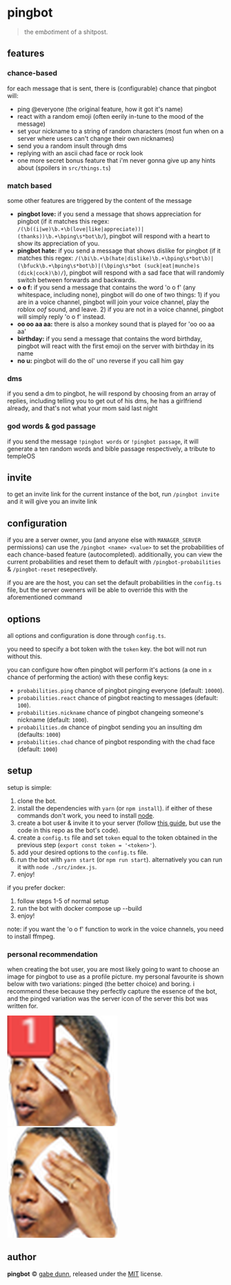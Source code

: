 # pingbot
> the em*bot*iment of a shitpost.

## features

### chance-based
for each message that is sent, there is (configurable) chance that pingbot will:
 - ping @everyone (the original feature, how it got it's name)
 - react with a random emoji (often eerily in-tune to the mood of the message)
 - set your nickname to a string of random characters (most fun when on a server where users can't change their own
     nicknames)
 - send you a random insult through dms
 - replying with an ascii chad face or rock look
 - one more secret bonus feature that i'm never gonna give up any hints about (spoilers in `src/things.ts`)

### match based
some other features are triggered by the content of the message
 - **pingbot love:** if you send a message that shows appreciation for pingbot (if it matches this regex:
		`/(\b((i|we)\b.+\b(love|like|appreciate))|(thanks))\b.+\bping\s*bot\b/`), pingbot will respond with
		a heart to show its appreciation of you.
 - **pingbot hate:** if you send a message that shows dislike for pingbot (if it matches this regex:
 		`/(\bi\b.+\b(hate|dislike)\b.+\bping\s*bot\b)|(\bfuck\b.+\bping\s*bot\b)|(\bping\s*bot (suck|eat|munche)s (dick|cock)\b)/`),
		pingbot will respond with a sad face that will randomly switch between forwards and backwards.
 - **o o f:** if you send a message that contains the word 'o o f' (any whitespace, including none),
 		pingbot will do one of two things: 1) if you are in a voice channel, pingbot will join your voice
		channel, play the roblox *oof* sound, and leave. 2) if you are not in a voice channel, pingbot
		will simply reply 'o o f' instead.
 - **oo oo aa aa:** there is also a monkey sound that is played for 'oo oo aa aa'
 - **birthday:** if you send a message that contains the word birthday, pingbot will react with
 		the first emoji on the server with birthday in its name
 - **no u:** pingbot will do the ol' uno reverse if you call him gay

### dms
if you send a dm to pingbot, he will respond by choosing from an array of replies, including
telling you to get out of his dms, he has a girlfriend already, and that's not what your mom
said last night

### god words & god passage
if you send the message `!pingbot words` or `!pingbot passage`, it will generate a ten random words and bible
passage respectively, a tribute to templeOS

## invite
to get an invite link for the current instance of the bot, run `/pingbot invite` and it will give you an
invite link

## configuration
if you are a server owner, you (and anyone else with `MANAGER_SERVER` permissions) can use the `/pingbot <name> <value>`
to set the probabilities of each chance-based feature (autocompleted). additionally, you can view the current probabilities
and reset them to default with `/pingbot-probabilities` & `/pingbot-reset` resepectively.

if you are are the host, you can set the default probabilities in the `config.ts` file, but the server oweners
will be able to override this with the aforementioned command

## options
all options and configuration is done through `config.ts`.

you need to specify a bot token with the `token` key. the bot will not run without this.

you can configure how often pingbot will perform it's actions (a one in `x` chance of performing the action) with these
config keys:
 - `probabilities.ping` chance of pingbot pinging everyone (default: `10000`).
 - `probabilities.react` chance of pingbot reacting to messages (default: `100`).
 - `probabilities.nickname` chance of pingbot changeing someone's nickname (default: `1000`).
 - `probabilities.dm` chance of pingbot sending you an insulting dm (defaults: `1000`)
 - `probabilities.chad` chance of pingbot responding with the chad face (default: `1000`)

## setup
setup is simple:
 1. clone the bot.
 2. install the dependencies with `yarn` (or `npm install`). if either of these commands don't work, you need to install
 [node][2].
 3. create a bot user & invite it to your server (follow [this guide][1], but use the code in this repo as the bot's
 code).
 4. create a `config.ts` file and set `token` equal to the token obtained in the previous step (`export const token = '<token>'`).
 5. add your desired options to the `config.ts` file.
 6. run the bot with `yarn start` (or `npm run start`). alternatively you can run it with `node ./src/index.js`.
 7. enjoy!

 if you prefer docker:
 1. follow steps 1-5 of normal setup
 2. run the bot with docker compose up --build
 3. enjoy!

[1]: https://www.howtogeek.com/364225/how-to-make-your-own-discord-bot/
[2]: https://nodejs.org

note: if you want the 'o o f' function to work in the voice channels, you need to install ffmpeg.

### personal recommendation
when creating the bot user, you are most likely going to want to choose an image for pingbot to use as a profile
picture. my personal favourite is shown below with two variations: pinged (the better choice) and boring. i
recommend these because they perfectly capture the essence of the bot, and the pinged variation was
the server icon of the server this bot was written for.

![pingbot pinged][pinged]
![pingbot boring][boring]

[pinged]: resources/pingbot.png
[boring]: resources/pingbot-boring.png

## author
**pingbot** © [gabe dunn](https://github.com/redxtech), released under the [MIT](./license.md) license.
